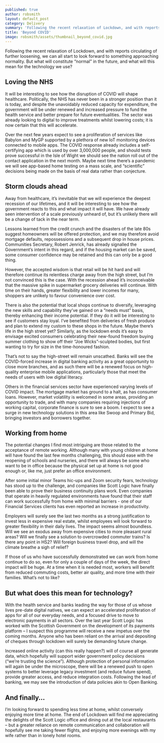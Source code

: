 ```yaml
---
published: true
author: robsmith
layout: default_post
category: Delivery
summary: 'Following the recent relaxation of Lockdown, and with reports circulating of further loosening, we can all start to look forward to something approaching normality.  But what will constitute “normal” in the future, and what will this mean for the technology we use?'
title: 'Beyond COVID'
image: robsmith/assets/thumbnail_beyond_covid.jpg
---
```


Following the recent relaxation of Lockdown, and with reports circulating of further loosening, we can all start to look forward to something approaching normality.  But what will constitute “normal” in the future, and what will this mean for the technology we use?

## Loving the NHS

It will be interesting to see how the disruption of COVID will shape healthcare.  Politically, the NHS has never been in a stronger position than it is today, and despite the unavoidably reduced capacity for expenditure, the government will be under renewed and increased pressure to fund the health service and better prepare for future eventualities.  The sector was already looking to digital to improve treatments whilst lowering costs; it is now certain that this will accelerate. 

Over the next few years expect to see a proliferation of services like Babylon and MyGP supported by a plethora of new IoT monitoring devices connected to mobile apps. The COVID response already includes a self-certifying app which is used by over 3,000,000 people, and should tests prove successful in the Isle of Wight we should see the nation roll out of the contact application in the next month.  Maybe next time there’s a pandemic we will see app-based home testing on a mass scale, and “scientific” decisions being made on the basis of real data rather than conjecture. 

## Storm clouds ahead

Away from healthcare, it’s inevitable that we will experience the deepest recession of our lifetimes, and it will be interesting to see how the government reacts to this and what impact it will have.  We have already seen intervention of a scale previously unheard of, but it’s unlikely there will be a change of tack in the near term.

Lessons learned from the credit crunch and the disasters of the late 80s suggest homeowners will be offered protection, and we may therefore avoid mortgage defaults, repossessions and a subsequent drop in house prices.  Communities Secretary, Robert Jenrick, has already signalled the Government’s intent in this regard, and if the housing market can be saved, some consumer confidence may be retained and this can only be a good thing.

However, the accepted wisdom is that retail will be hit hard and will therefore continue its relentless charge away from the high street, but I’m not convinced this is the case.  With the recession ahead it’s inconceivable that the massive spike in supermarket grocery deliveries will continue.  With time on their hands, greater flexibility and lower incomes for many, shoppers are unlikely to favour convenience over cost. 

There is also the potential that local shops continue to diversify, leveraging the new skills and capability they’ve gained on a “needs must” basis, thereby enhancing their income potential. If they do it will be interesting to see if customers stay loyal. I’ve benefited from deliveries of fresh produce and plan to extend my custom to these shops in the future.  Maybe there’s life in the high street yet?  Similarly, as the lockdown ends it’s easy to envisage excited consumers celebrating their new-found freedom buying summer clothing to show off their “Joe Wicks”-sculpted bodies, but first wanting to try for size in the time-honoured fashion.

That’s not to say the high-street will remain unscathed. Banks will see the COVID-forced increase in digital banking activity as a great opportunity to close more branches, and as such there will be a renewed focus on high-quality enterprise mobile applications, particularly those that meet the needs of users with low digital literacy. 

Others in the financial services sector have experienced varying levels of COVID impact.  The mortgage market has ground to a halt, as has consumer loans.  However, market volatility is welcomed in some areas, providing an opportunity to trade, and with many companies requiring injections of working capital, corporate finance is sure to see a boom.  I expect to see a surge in new technology solutions in this area like Swoop and Primary Bid, bringing investors and borrowers together.

## Working from home

The potential changes I find most intriguing are those related to the acceptance of remote working.  Although many with young children at home will have found the last few months challenging, this should ease with the reopening of schools and nurseries, and there will always be some who want to be in office because the physical set up at home is not good enough or, like me, just prefer an office environment.

After some initial minor Teams hic-ups and Zoom security fears, technology has stood up to the challenge, and companies like Scott Logic have finally been able to prove their business continuity plans work.  Even companies that operate in heavily regulated environments have found that their staff can work successfully from home with minimal barriers - one of our Financial Services clients has even reported an increase in productivity.

Employers will surely see the last two months as a strong justification to invest less in expensive real estate, whilst employees will look forward to greater flexibility in their daily lives.  The impact seems almost boundless. Will we see an exodus away from expensive cities to more pleasant rural areas?  Will we finally see a solution to overcrowded commuter trains? Is there any point in HS2?  Will foreign business travel drop, and will the climate breathe a sigh of relief?

If those of us who have successfully demonstrated we can work from home continue to do so, even for only a couple of days of the week, the direct impact will be huge.  At a time when it is needed most, workers will benefit from reduced commuting costs, better air quality, and more time with their families.  What’s not to like?

## But what does this mean for technology?
 
With the health service and banks leading the way for those of us whose lives pre-date digital natives, we can expect an accelerated proliferation of apps for all of our everyday needs, and a focused drive to move to electronic payments in all sectors.  Over the last year Scott Logic has worked with the Scottish Government on the development of its payments platform – I suspect this programme will receive a new impetus over the coming months.  Anyone who has been reliant on the arrival and depositing of cheques through lockdown will surely be demanding future change.

Increased online activity (can this really happen?) will of course all generate data, which hopefully will support wider government policy decisions (“we’re trusting the science”).  Although protection of personal information will again be under the microscope, there will be a renewed push to open systems to better leverage legacy investment (and reduce future spend), provide greater access, and reduce integration costs.  Following the lead of banking, we may see the introduction of data policies akin to Open Banking.

## And finally…

I’m looking forward to spending less time at home, whilst conversely enjoying more time at home.  The end of Lockdown will find me appreciating the delights of the Scott Logic office and dining out at the local restaurants – but a greater reliance on remote communication and collaboration will hopefully see me taking fewer flights, and enjoying more evenings with my wife rather than in lonely hotel rooms. 


